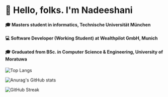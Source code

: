 # 👋  Hello, folks. I'm Nadeeshani

  #### :mortar_board:  Masters student in informatics, Technische Universität München
  #### :computer: Software Developer (Working Student) at Wealthpilot GmbH, Munich 
  #### :mortar_board:  Graduated from BSc. in Computer Science & Engineering, University of Moratuwa

![Top Langs](https://github-readme-stats.vercel.app/api/top-langs/?username=WilliamANadeeshani&langs_count=8&count_private=true&show_icons=true&layout=compact&theme=nightowl)

![Anurag's GitHub stats](https://github-readme-stats.vercel.app/api?username=WilliamANadeeshani&count_private=true&show_icons=true&theme=nightowl)

![GitHub Streak](https://github-readme-streak-stats.herokuapp.com/?user=WilliamANadeeshani&count_private=true&theme=dark&theme=nightowl)


<!--
**WilliamANadeeshani/WilliamANadeeshani** is a ✨ _special_ ✨ repository because its `README.md` (this file) appears on your GitHub profile.

Here are some ideas to get you started:

- 🔭 I’m currently working on ...
- 🌱 I’m currently learning ...
- 👯 I’m looking to collaborate on ...
- 🤔 I’m looking for help with ...
- 💬 Ask me about ...
- 📫 How to reach me: ...
- 😄 Pronouns: ...
- ⚡ Fun fact: ...
-->
